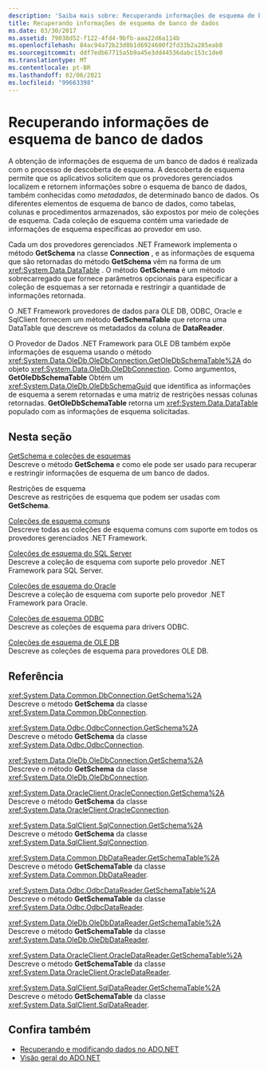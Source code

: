 ```yaml
---
description: 'Saiba mais sobre: Recuperando informações de esquema de banco de dados'
title: Recuperando informações de esquema de banco de dados
ms.date: 03/30/2017
ms.assetid: 79038d52-f122-4fd4-9bfb-aaa22d6a114b
ms.openlocfilehash: 84ac94a72b23d0b1d6924600f2fd33b2a285eab8
ms.sourcegitcommit: ddf7edb67715a5b9a45e3dd44536dabc153c1de0
ms.translationtype: MT
ms.contentlocale: pt-BR
ms.lasthandoff: 02/06/2021
ms.locfileid: "99663398"
---
```

# <a name="retrieving-database-schema-information"></a>Recuperando informações de esquema de banco de dados

A obtenção de informações de esquema de um banco de dados é realizada com o processo de descoberta de esquema. A descoberta de esquema permite que os aplicativos solicitem que os provedores gerenciados localizem e retornem informações sobre o esquema de banco de dados, também conhecidas como *metadados*, de determinado banco de dados. Os diferentes elementos de esquema de banco de dados, como tabelas, colunas e procedimentos armazenados, são expostos por meio de coleções de esquema. Cada coleção de esquema contém uma variedade de informações de esquema específicas ao provedor em uso.  
  
 Cada um dos provedores gerenciados .NET Framework implementa o método **GetSchema** na classe **Connection** , e as informações de esquema que são retornadas do método **GetSchema** vêm na forma de um <xref:System.Data.DataTable> . O método **GetSchema** é um método sobrecarregado que fornece parâmetros opcionais para especificar a coleção de esquemas a ser retornada e restringir a quantidade de informações retornada.  
  
 O .NET Framework provedores de dados para OLE DB, ODBC, Oracle e SqlClient fornecem um método **GetSchemaTable** que retorna uma DataTable que descreve os metadados da coluna de **DataReader**.  
  
 O Provedor de Dados .NET Framework para OLE DB também expõe informações de esquema usando o método <xref:System.Data.OleDb.OleDbConnection.GetOleDbSchemaTable%2A> do objeto <xref:System.Data.OleDb.OleDbConnection>. Como argumentos, **GetOleDbSchemaTable** Obtém um <xref:System.Data.OleDb.OleDbSchemaGuid> que identifica as informações de esquema a serem retornadas e uma matriz de restrições nessas colunas retornadas. **GetOleDbSchemaTable** retorna um <xref:System.Data.DataTable> populado com as informações de esquema solicitadas.  
  
## <a name="in-this-section"></a>Nesta seção  

 [GetSchema e coleções de esquemas](getschema-and-schema-collections.md)  
 Descreve o método **GetSchema** e como ele pode ser usado para recuperar e restringir informações de esquema de um banco de dados.  
  
 Restrições de esquema  
 Descreve as restrições de esquema que podem ser usadas com **GetSchema**.  
  
 [Coleções de esquema comuns](common-schema-collections.md)  
 Descreve todas as coleções de esquema comuns com suporte em todos os provedores gerenciados .NET Framework.  
  
 [Coleções de esquema do SQL Server](sql-server-schema-collections.md)  
 Descreve a coleção de esquema com suporte pelo provedor .NET Framework para SQL Server.  
  
 [Coleções de esquema do Oracle](oracle-schema-collections.md)  
 Descreve a coleção de esquema com suporte pelo provedor .NET Framework para Oracle.  
  
 [Coleções de esquema ODBC](odbc-schema-collections.md)  
 Descreve as coleções de esquema para drivers ODBC.  
  
 [Coleções de esquema de OLE DB](ole-db-schema-collections.md)  
 Descreve as coleções de esquema para provedores OLE DB.  
  
## <a name="reference"></a>Referência  

 <xref:System.Data.Common.DbConnection.GetSchema%2A>  
 Descreve o método **GetSchema** da classe <xref:System.Data.Common.DbConnection>.  
  
 <xref:System.Data.Odbc.OdbcConnection.GetSchema%2A>  
 Descreve o método **GetSchema** da classe <xref:System.Data.Odbc.OdbcConnection>.  
  
 <xref:System.Data.OleDb.OleDbConnection.GetSchema%2A>  
 Descreve o método **GetSchema** da classe <xref:System.Data.OleDb.OleDbConnection>.  
  
 <xref:System.Data.OracleClient.OracleConnection.GetSchema%2A>  
 Descreve o método **GetSchema** da classe <xref:System.Data.OracleClient.OracleConnection>.  
  
 <xref:System.Data.SqlClient.SqlConnection.GetSchema%2A>  
 Descreve o método **GetSchema** da classe <xref:System.Data.SqlClient.SqlConnection>.  
  
 <xref:System.Data.Common.DbDataReader.GetSchemaTable%2A>  
 Descreve o método **GetSchemaTable** da classe <xref:System.Data.Common.DbDataReader>.  
  
 <xref:System.Data.Odbc.OdbcDataReader.GetSchemaTable%2A>  
 Descreve o método **GetSchemaTable** da classe <xref:System.Data.Odbc.OdbcDataReader>.  
  
 <xref:System.Data.OleDb.OleDbDataReader.GetSchemaTable%2A>  
 Descreve o método **GetSchemaTable** da classe <xref:System.Data.OleDb.OleDbDataReader>.  
  
 <xref:System.Data.OracleClient.OracleDataReader.GetSchemaTable%2A>  
 Descreve o método **GetSchemaTable** da classe <xref:System.Data.OracleClient.OracleDataReader>.  
  
 <xref:System.Data.SqlClient.SqlDataReader.GetSchemaTable%2A>  
 Descreve o método **GetSchemaTable** da classe <xref:System.Data.SqlClient.SqlDataReader>.  
  
## <a name="see-also"></a>Confira também

- [Recuperando e modificando dados no ADO.NET](retrieving-and-modifying-data.md)
- [Visão geral do ADO.NET](ado-net-overview.md)

